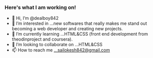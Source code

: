 ### Here's what I am working on!

- 👋 Hi, I’m @dealboy842
- 👀 I’m interested in ...new softwares that really makes me stand out becoming a web developer and creating new projects.
- 🌱 I’m currently learning ...HTML&CSS (front end development from theodinproject and coursera).
- 💞️ I’m looking to collaborate on ...HTML&CSS
- 📫 How to reach me ...sailokesh842@gmail.com

<!---
dealboy842/dealboy842 is a ✨ special ✨ repository because its `README.md` (this file) appears on your GitHub profile.
You can click the Preview link to take a look at your changes.
--->
